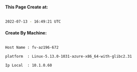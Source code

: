 
   
#### This Page Create at:

```bash

2022-07-13 - 16:49:21 UTC

```

#### Create By Machine:

```bash

Host Name : fv-az196-672

platform  : Linux-5.13.0-1031-azure-x86_64-with-glibc2.31

Ip Local  : 10.1.0.60

```

